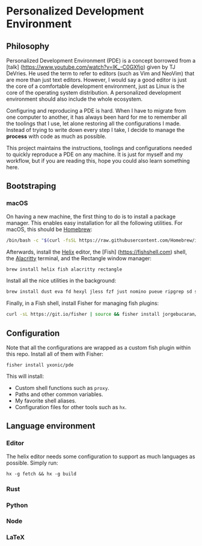# Personalized Development Environment

## Philosophy

Personalized Development Environment (PDE) is a concept borrowed from a [talk]
(https://www.youtube.com/watch?v=IK_-C0GXfjo) given by TJ DeVries. He used the
term to refer to editors (such as Vim and NeoVim) that are more than just text
editors. However, I would say a good editor is just the core of a comfortable
development environment, just as Linux is the core of the operating system
distribution. A personalized development environment should also include the
whole ecosystem.

Configuring and reproducing a PDE is hard. When I have to migrate from one
computer to another, it has always been hard for me to remember all the
toolings that I use, let alone restoring all the configurations I made. Instead
of trying to write down every step I take, I decide to manage the **process**
with code as much as possible.

This project maintains the instructions, toolings and configurations needed to
quickly reproduce a PDE on any machine. It is just for myself and my workflow,
but if you are reading this, hope you could also learn something here.

## Bootstraping

### macOS

On having a new machine, the first thing to do is to install a package manager.
This enables easy installation for all the following utilities. For macOS, this
should be [Homebrew](https://brew.sh/):

```bash
/bin/bash -c "$(curl -fsSL https://raw.githubusercontent.com/Homebrew/install/HEAD/install.sh)"
```

Afterwards, install the [Helix](https://helix-editor.com) editor, the [Fish]
(https://fishshell.com) shell, the [Alacritty](https://alacritty.org) terminal,
and the Rectangle window manager:

```bash
brew install helix fish alacritty rectangle
```

Install all the nice utilities in the background:

```bash
brew install dust eva fd hexyl jless fzf just nomino pueue ripgrep sd starship tealdeer tokei zoxide
```

Finally, in a Fish shell, install Fisher for managing fish plugins:

```bash
curl -sL https://git.io/fisher | source && fisher install jorgebucaran/fisher
```

## Configuration

Note that all the configurations are wrapped as a custom fish plugin within
this repo. Install all of them with Fisher:

```fish
fisher install yxonic/pde
```

This will install:

- Custom shell functions such as `proxy`.
- Paths and other common variables.
- My favorite shell aliases.
- Configuration files for other tools such as `hx`.

## Language environment

### Editor

The helix editor needs some configuration to support as much languages as
possible. Simply run:

```fish
hx -g fetch && hx -g build
```

### Rust

### Python

### Node

### LaTeX
